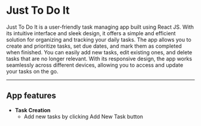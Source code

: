 # Just To Do It

Just To Do It is a user-friendly task managing app built using React JS. With its intuitive interface and sleek design, it offers a simple and efficient solution for organizing and tracking your daily tasks. The app allows you to create and prioritize tasks, set due dates, and mark them as completed when finished. You can easily add new tasks, edit existing ones, and delete tasks that are no longer relevant. With its responsive design, the app works seamlessly across different devices, allowing you to access and update your tasks on the go.

---

## App features

- **Task Creation**
  - Add new tasks by clicking Add New Task button
